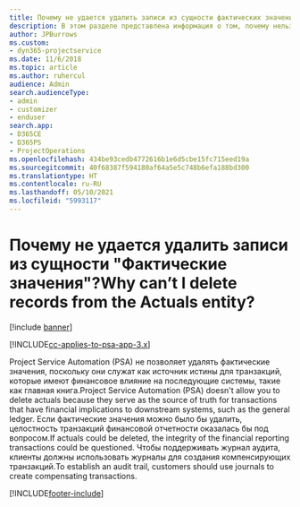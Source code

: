 ```yaml
---
title: Почему не удается удалить записи из сущности фактических значений?
description: В этом разделе представлена информация о том, почему нельзя удалить записи из сущности фактических данных.
author: JPBurrows
ms.custom:
- dyn365-projectservice
ms.date: 11/6/2018
ms.topic: article
ms.author: ruhercul
audience: Admin
search.audienceType:
- admin
- customizer
- enduser
search.app:
- D365CE
- D365PS
- ProjectOperations
ms.openlocfilehash: 434be93cedb4772616b1e6d5cbe15fc715eed19a
ms.sourcegitcommit: 40f68387f594180af64a5e5c748b6efa188bd300
ms.translationtype: HT
ms.contentlocale: ru-RU
ms.lasthandoff: 05/10/2021
ms.locfileid: "5993117"
---
```

# <a name="why-cant-i-delete-records-from-the-actuals-entity"></a><span data-ttu-id="bd89b-103">Почему не удается удалить записи из сущности "Фактические значения"?</span><span class="sxs-lookup"><span data-stu-id="bd89b-103">Why can’t I delete records from the Actuals entity?</span></span>

[!include [banner](../includes/psa-now-project-operations.md)]

[!INCLUDE[cc-applies-to-psa-app-3.x](../includes/cc-applies-to-psa-app-3x.md)]

<span data-ttu-id="bd89b-104">Project Service Automation (PSA) не позволяет удалять фактические значения, поскольку они служат как источник истины для транзакций, которые имеют финансовое влияние на последующие системы, такие как главная книга.</span><span class="sxs-lookup"><span data-stu-id="bd89b-104">Project Service Automation (PSA) doesn't allow you to delete actuals because they serve as the source of truth for transactions that have financial implications to downstream systems, such as the general ledger.</span></span> <span data-ttu-id="bd89b-105">Если фактические значения можно было бы удалить, целостность транзакций финансовой отчетности оказалась бы под вопросом.</span><span class="sxs-lookup"><span data-stu-id="bd89b-105">If actuals could be deleted, the integrity of the financial reporting transactions could be questioned.</span></span> <span data-ttu-id="bd89b-106">Чтобы поддерживать журнал аудита, клиенты должны использовать журналы для создания компенсирующих транзакций.</span><span class="sxs-lookup"><span data-stu-id="bd89b-106">To establish an audit trail, customers should use journals to create compensating transactions.</span></span>



[!INCLUDE[footer-include](../includes/footer-banner.md)]